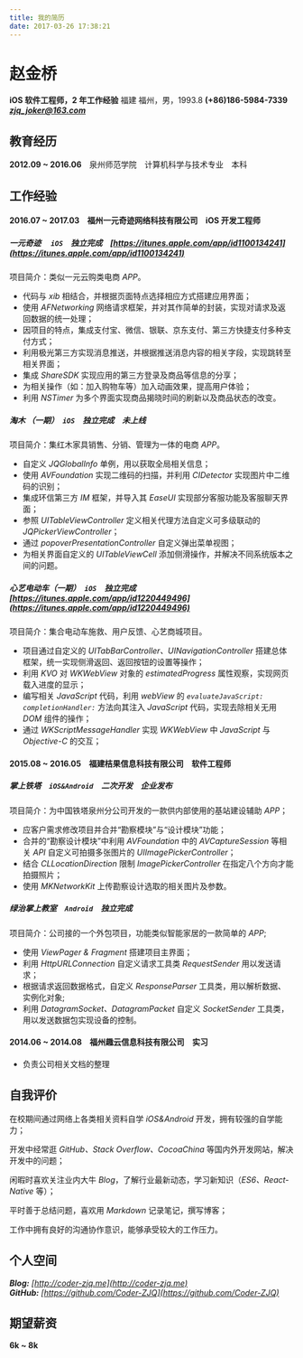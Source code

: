 ```yaml
---
title: 我的简历
date: 2017-03-26 17:38:21
---
```


# 赵金桥

**iOS 软件工程师，2 年工作经验**
福建 福州，男，1993.8
**(+86)186-5984-7339**
***zjq_joker@163.com***

## 教育经历

**2012.09 ~ 2016.06**　泉州师范学院　计算机科学与技术专业　本科

## 工作经验

#### 2016.07 ~ 2017.03　福州一元奇迹网络科技有限公司　iOS 开发工程师

##### 一元奇迹 　*`iOS`*　独立完成　*[https://itunes.apple.com/app/id1100134241](https://itunes.apple.com/app/id1100134241)*

项目简介：类似一元云购类电商 *APP*。

- 代码与 *xib* 相结合，并根据页面特点选择相应方式搭建应用界面；
- 使用 *AFNetworking* 网络请求框架，并对其作简单的封装，实现对请求及返回数据的统一处理；
- 因项目的特点，集成支付宝、微信、银联、京东支付、第三方快捷支付多种支付方式；
- 利用极光第三方实现消息推送，并根据推送消息内容的相关字段，实现跳转至相关界面；
- 集成 *ShareSDK* 实现应用的第三方登录及商品等信息的分享；
- 为相关操作（如：加入购物车等）加入动画效果，提高用户体验；
- 利用 *NSTimer* 为多个界面实现商品揭晓时间的刷新以及商品状态的改变。

##### 淘木 （一期）　*`iOS`*　独立完成　未上线

项目简介：集红木家具销售、分销、管理为一体的电商 *APP*。

- 自定义 *JQGlobalInfo* 单例，用以获取全局相关信息；
- 使用 *AVFoundation* 实现二维码的扫描，并利用 *CIDetector* 实现图片中二维码的识别；
- 集成环信第三方 *IM* 框架，并导入其 *EaseUI* 实现部分客服功能及客服聊天界面；
- 参照 *UITableViewController* 定义相关代理方法自定义可多级联动的 *JQPickerViewController*；
- 通过 *popoverPresentationController* 自定义弹出菜单视图；
- 为相关界面自定义的 *UITableViewCell* 添加侧滑操作，并解决不同系统版本之间的问题。

##### 心艺电动车（一期）　*`iOS`*　独立完成　*[https://itunes.apple.com/app/id1220449496](https://itunes.apple.com/app/id1220449496)*

项目简介：集合电动车施救、用户反馈、心艺商城项目。

- 项目通过自定义的 *UITabBarController、UINavigationController* 搭建总体框架，统一实现侧滑返回、返回按钮的设置等操作；
- 利用 *KVO* 对 *WKWebView* 对象的 *estimatedProgress* 属性观察，实现网页载入进度的显示；
- 编写相关 *JavaScript* 代码，利用 *webView* 的 *`evaluateJavaScript: completionHandler:`* 方法向其注入 *JavaScript* 代码，实现去除相关无用 *DOM* 组件的操作；
- 通过 *WKScriptMessageHandler* 实现 *WKWebView* 中 *JavaScript* 与 *Objective-C* 的交互；

#### 2015.08 ~ 2016.05　福建桔果信息科技有限公司　软件工程师

##### 掌上铁塔　*`iOS&Android`*　二次开发　企业发布

项目简介：为中国铁塔泉州分公司开发的一款供内部使用的基站建设辅助 *APP*；

- 应客户需求修改项目并合并“勘察模块”与“设计模块”功能；
- 合并的“勘察设计模块”中利用 *AVFoundation* 中的 *AVCaptureSession* 等相关 *API* 自定义可拍摄多张图片的 *UIImagePickerController*；
- 结合 *CLLocationDirection* 限制 *ImagePickerController* 在指定八个方向才能拍摄照片；
- 使用 *MKNetworkKit* 上传勘察设计选取的相关图片及参数。

##### 绿治掌上教室　*`Android`*　独立完成

项目简介：公司接的一个外包项目，功能类似智能家居的一款简单的 *APP*;

- 使用 *ViewPager & Fragment* 搭建项目主界面；
- 利用 *HttpURLConnection* 自定义请求工具类 *RequestSender* 用以发送请求；
- 根据请求返回数据格式，自定义 *ResponseParser* 工具类，用以解析数据、实例化对象;
- 利用 *DatagramSocket、DatagramPacket* 自定义 *SocketSender* 工具类，用以发送数据包实现设备的控制。

#### 2014.06 ~ 2014.08　福州趣云信息科技有限公司　实习

- 负责公司相关文档的整理



## 自我评价

在校期间通过网络上各类相关资料自学 *iOS&Android* 开发，拥有较强的自学能力；

开发中经常逛 *GitHub、Stack Overflow、CocoaChina* 等国内外开发网站，解决开发中的问题；

闲暇时喜欢关注业内大牛 *Blog*，了解行业最新动态，学习新知识（*ES6、React-Native* 等）；

平时善于总结问题，喜欢用 *Markdown* 记录笔记，撰写博客；

工作中拥有良好的沟通协作意识，能够承受较大的工作压力。

## 个人空间

***Blog:*** *[http://coder-zjq.me](http://coder-zjq.me)*
***GitHub:*** *[https://github.com/Coder-ZJQ](https://github.com/Coder-ZJQ)*

## 期望薪资

**6k ~ 8k**